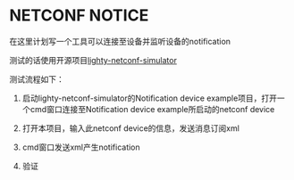 # NETCONF NOTICE

在这里计划写一个工具可以连接至设备并监听设备的notification

测试的话使用开源项目[lighty-netconf-simulator](https://github.com/PANTHEONtech/lighty-netconf-simulator)

测试流程如下：

1. 启动lighty-netconf-simulator的Notification device example项目，打开一个cmd窗口连接至Notification device example所启动的netconf device

2. 打开本项目，输入此netconf device的信息，发送消息订阅xml

3. cmd窗口发送xml产生notification

4. 验证

